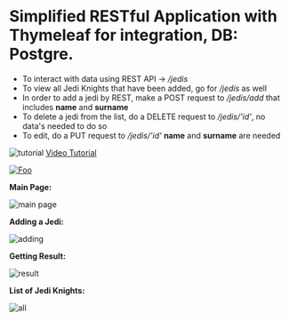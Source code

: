 # Simplified RESTful Application with Thymeleaf for integration, DB: Postgre.

* To interact with data using REST API -> */jedis*
* To view all Jedi Knights that have been added, go for */jedis* as well
* In order to add a jedi by REST, make a POST request to */jedis/add* that includes **name** and **surname**
* To delete a jedi from the list, do a DELETE request to */jedis/'id'*, no data's needed to do so
* To edit, do a PUT request to */jedis/'id'* **name** and **surname** are needed

![tutorial](https://i.imgur.com/7FhOVxh.png)
[Video Tutorial](https://www.youtube.com/watch?v=8_n6Iu-C_U4)

<a href="https://www.youtube.com/watch?v=8_n6Iu-C_U4" rel="some text">![Foo](http://www.google.com.au/images/nav_logo7.png)</a>

__Main Page:__

![main page](https://i.imgur.com/mS3c5Re.png)

__Adding a Jedi:__

![adding](https://i.imgur.com/ku0B1oo.png)

__Getting Result:__

![result](https://i.imgur.com/iDp1M3T.png)

__List of Jedi Knights:__

![all](https://i.imgur.com/zX5GdC2.png)
